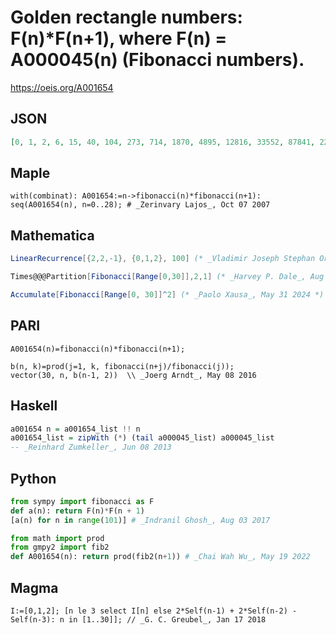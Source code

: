 # Golden rectangle numbers: F\(n\)\*F\(n\+1\), where F\(n\) \= A000045\(n\) \(Fibonacci numbers\)\.
https://oeis.org/A001654
## JSON
```JSON
[0, 1, 2, 6, 15, 40, 104, 273, 714, 1870, 4895, 12816, 33552, 87841, 229970, 602070, 1576239, 4126648, 10803704, 28284465, 74049690, 193864606, 507544127, 1328767776, 3478759200, 9107509825, 23843770274, 62423800998, 163427632719]
```
## Maple
```Maple
with(combinat): A001654:=n->fibonacci(n)*fibonacci(n+1):
seq(A001654(n), n=0..28); # _Zerinvary Lajos_, Oct 07 2007
```
## Mathematica
```Mathematica
LinearRecurrence[{2,2,-1}, {0,1,2}, 100] (* _Vladimir Joseph Stephan Orlovsky_, Jul 03 2011 *)
```
```Mathematica
Times@@@Partition[Fibonacci[Range[0,30]],2,1] (* _Harvey P. Dale_, Aug 18 2011 *)
```
```Mathematica
Accumulate[Fibonacci[Range[0, 30]]^2] (* _Paolo Xausa_, May 31 2024 *)
```
## PARI
```PARI
A001654(n)=fibonacci(n)*fibonacci(n+1);
```
```PARI
b(n, k)=prod(j=1, k, fibonacci(n+j)/fibonacci(j));
vector(30, n, b(n-1, 2))  \\ _Joerg Arndt_, May 08 2016
```
## Haskell
```Haskell
a001654 n = a001654_list !! n
a001654_list = zipWith (*) (tail a000045_list) a000045_list
-- _Reinhard Zumkeller_, Jun 08 2013
```
## Python
```Python
from sympy import fibonacci as F
def a(n): return F(n)*F(n + 1)
[a(n) for n in range(101)] # _Indranil Ghosh_, Aug 03 2017
```
```Python
from math import prod
from gmpy2 import fib2
def A001654(n): return prod(fib2(n+1)) # _Chai Wah Wu_, May 19 2022
```
## Magma
```Magma
I:=[0,1,2]; [n le 3 select I[n] else 2*Self(n-1) + 2*Self(n-2) - Self(n-3): n in [1..30]]; // _G. C. Greubel_, Jan 17 2018
```
